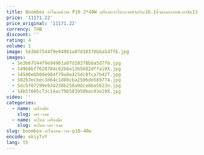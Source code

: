 ```yaml
---
title: Boombox ลำโพงหน้าจอ P10 2*40W เครื่องคาราโอเกะจออัจฉริยะ10.1นิ้วแอนดรอยด์เวอร์ชัน13.0ดีไซน์ใหม่
price: '11171.22'
price_original: '11171.22'
currency: THB
discount: ''
rating: 4
volume: 1
image: Se3b67544f9e94961a07d10378bba5d7f6.jpg
images:
  - Se3b67544f9e94961a07d10378bba5d7f6.jpg
  - S49b8bf7620704c62b6e13b5682dffa10X.jpg
  - S4500ebb0de984f79a8e425dc8fca7b42T.jpg
  - S82b3ecbec3d64c1d88cba2506de589774.jpg
  - Sdcbf07299e934238b258a9dce8ba5623n.jpg
  - S4b57605c73c14acf9b583950bac03e29X.jpg
video: ''
categories:
  - name: เครื่องมือ
    slug: เคร-องม
  - name: อะไหล่ เครื่องมือ
    slug: อะไหล-เคร-องม
slug: boombox-ลำโพงหน-าจอ-p10-40w
encode: okiyTvY
lang: th
---
```

  